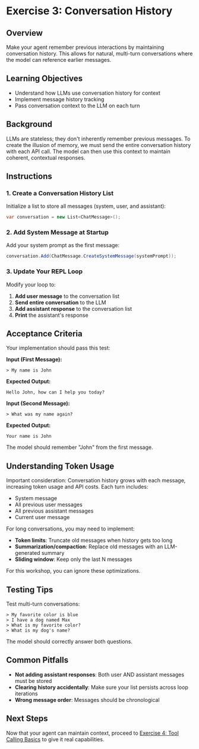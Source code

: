 # Exercise 3: Conversation History

## Overview

Make your agent remember previous interactions by maintaining conversation history. This allows for natural, multi-turn conversations where the model can reference earlier messages.

## Learning Objectives

- Understand how LLMs use conversation history for context
- Implement message history tracking
- Pass conversation context to the LLM on each turn

## Background

LLMs are stateless; they don't inherently remember previous messages. To create the illusion of memory, we must send the entire conversation history with each API call. The model can then use this context to maintain coherent, contextual responses.

## Instructions

### 1. Create a Conversation History List

Initialize a list to store all messages (system, user, and assistant):

```csharp
var conversation = new List<ChatMessage>();
```

### 2. Add System Message at Startup

Add your system prompt as the first message:

```csharp
conversation.Add(ChatMessage.CreateSystemMessage(systemPrompt));
```

### 3. Update Your REPL Loop

Modify your loop to:

1. **Add user message** to the conversation list
2. **Send entire conversation** to the LLM
3. **Add assistant response** to the conversation list
4. **Print** the assistant's response

## Acceptance Criteria

Your implementation should pass this test:

**Input (First Message):**
```
> My name is John
```

**Expected Output:**
```
Hello John, how can I help you today?
```

**Input (Second Message):**
```
> What was my name again?
```

**Expected Output:**
```
Your name is John
```

The model should remember "John" from the first message.

## Understanding Token Usage

Important consideration: Conversation history grows with each message, increasing token usage and API costs. Each turn includes:

- System message
- All previous user messages
- All previous assistant messages
- Current user message

For long conversations, you may need to implement:
- **Token limits**: Truncate old messages when history gets too long
- **Summarization/compaction**: Replace old messages with an LLM-generated summary
- **Sliding window**: Keep only the last N messages

For this workshop, you can ignore these optimizations.

## Testing Tips

Test multi-turn conversations:

```
> My favorite color is blue
> I have a dog named Max
> What is my favorite color?
> What is my dog's name?
```

The model should correctly answer both questions.

## Common Pitfalls

- **Not adding assistant responses**: Both user AND assistant messages must be stored
- **Clearing history accidentally**: Make sure your list persists across loop iterations
- **Wrong message order**: Messages should be chronological

## Next Steps

Now that your agent can maintain context, proceed to [Exercise 4: Tool Calling Basics](./04-tool-calling-basics.md) to give it real capabilities.
